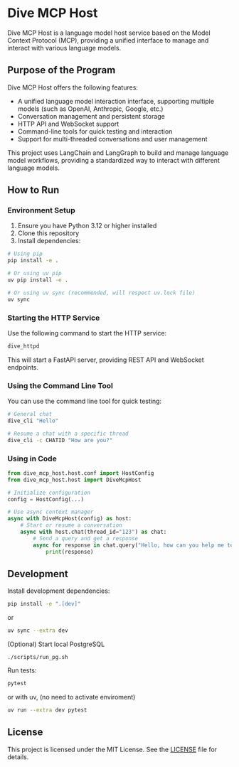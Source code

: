 # Dive MCP Host

Dive MCP Host is a language model host service based on the Model Context Protocol (MCP), providing a unified interface to manage and interact with various language models.

## Purpose of the Program

Dive MCP Host offers the following features:

- A unified language model interaction interface, supporting multiple models (such as OpenAI, Anthropic, Google, etc.)
- Conversation management and persistent storage
- HTTP API and WebSocket support
- Command-line tools for quick testing and interaction
- Support for multi-threaded conversations and user management

This project uses LangChain and LangGraph to build and manage language model workflows, providing a standardized way to interact with different language models.

## How to Run

### Environment Setup

1. Ensure you have Python 3.12 or higher installed
2. Clone this repository
3. Install dependencies:

```bash
# Using pip
pip install -e .

# Or using uv pip
uv pip install -e .

# Or using uv sync (recommended, will respect uv.lock file)
uv sync
```

### Starting the HTTP Service

Use the following command to start the HTTP service:

```bash
dive_httpd
```

This will start a FastAPI server, providing REST API and WebSocket endpoints.

### Using the Command Line Tool

You can use the command line tool for quick testing:

```bash
# General chat
dive_cli "Hello"

# Resume a chat with a specific thread
dive_cli -c CHATID "How are you?"
```

### Using in Code

```python
from dive_mcp_host.host.conf import HostConfig
from dive_mcp_host.host import DiveMcpHost

# Initialize configuration
config = HostConfig(...)

# Use async context manager
async with DiveMcpHost(config) as host:
    # Start or resume a conversation
    async with host.chat(thread_id="123") as chat:
        # Send a query and get a response
        async for response in chat.query("Hello, how can you help me today?"):
            print(response)
```

## Development

Install development dependencies:

```bash
pip install -e ".[dev]"
```
or
```bash
uv sync --extra dev
```

(Optional) Start local PostgreSQL
```
./scripts/run_pg.sh
```

Run tests:

```bash
pytest
```
or with uv, (no need to activate enviroment)
```bash
uv run --extra dev pytest
```

## License

This project is licensed under the MIT License. See the [LICENSE](LICENSE) file for details.
